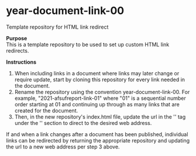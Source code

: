 # year-document-link-00
Template repository for HTML link redirect

<b>Purpose</b>
<br>
This is a template repository to be used to set up custom HTML link redirects.

<b>Instructions</b>
1. When including links in a document where links may later change or require update, start by cloning this repository for every link needed in the document.
2. Rename the repository using the convention year-document-link-00. For example, "2021-afsufreport-link-01" where "01" is a sequential number order starting at 01 and continuing up through as many links that are created for the document.
3. Then, in the new repository's index.html file, update the url in the '<meta>' tag under the '<html>' section to direct to the desired web address.

If and when a link changes after a document has been published, individual links can be redirected by returning the appropriate repository and updating the url to a new web address per step 3 above.
